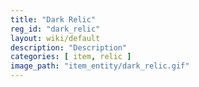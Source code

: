 ```yaml
---
title: "Dark Relic"
reg_id: "dark_relic"
layout: wiki/default
description: "Description"
categories: [ item, relic ]
image_path: "item_entity/dark_relic.gif"
---
```

